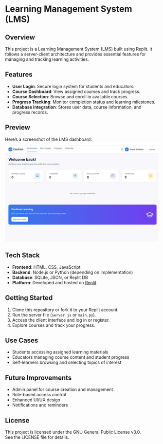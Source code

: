 # Learning Management System (LMS)

## Overview
This project is a Learning Management System (LMS) built using Replit. It follows a server-client architecture and provides essential features for managing and tracking learning activities.

## Features
- **User Login**: Secure login system for students and educators.
- **Course Dashboard**: View assigned courses and track progress.
- **Course Selection**: Browse and enroll in available courses.
- **Progress Tracking**: Monitor completion status and learning milestones.
- **Database Integration**: Stores user data, course information, and progress records.


## Preview

Here’s a screenshot of the LMS dashboard:
![LMS Preview](preview.jpg)

## Tech Stack
- **Frontend**: HTML, CSS, JavaScript
- **Backend**: Node.js or Python (depending on implementation)
- **Database**: SQLite, JSON, or Replit DB
- **Platform**: Developed and hosted on [Replit](https://replit.com)

## Getting Started
1. Clone this repository or fork it to your Replit account.
2. Run the server file (`server.js` or `main.py`).
3. Access the client interface and log in or register.
4. Explore courses and track your progress.

## Use Cases
- Students accessing assigned learning materials
- Educators managing course content and student progress
- Self-learners browsing and selecting topics of interest

## Future Improvements
- Admin panel for course creation and management
- Role-based access control
- Enhanced UI/UX design
- Notifications and reminders


## License
This project is licensed under the GNU General Public License v3.0.  
See the LICENSE file for details.

